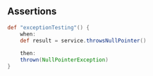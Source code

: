 ## Assertions

```groovy
def "exceptionTesting"() {
    when:
    def result = service.throwsNullPointer()
    
    then:
    thrown(NullPointerException)
}
```

